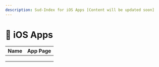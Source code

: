 ```yaml
---
description: Sud-Index for iOS Apps [Content will be updated soon]
---
```


# 🍎 iOS Apps

| Name | App Page |
| :--: | -------- |
|      |          |
|      |          |
|      |          |

